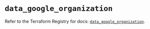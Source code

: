 # `data_google_organization`

Refer to the Terraform Registry for docs: [`data_google_organization`](https://registry.terraform.io/providers/hashicorp/google-beta/5.13.0/docs/data-sources/google_organization).
